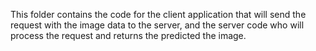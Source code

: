 This folder contains the code for the client application that will send the request with the image data to the server, and the server code who will process the request and returns the predicted the image.